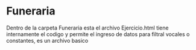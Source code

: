 # Funeraria
Dentro de la carpeta Funeraria esta el archivo Ejercicio.html tiene internamente el codigo y permite el ingreso de datos para filtral vocales o constantes, es un archivo basico

